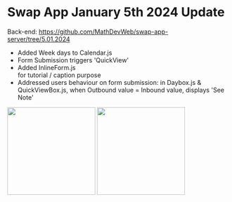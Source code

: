 # Swap App January 5th 2024 Update

Back-end: https://github.com/MathDevWeb/swap-app-server/tree/5.01.2024

- Added Week days to Calendar.js
- Form Submission triggers 'QuickView'
- Added InlineForm.js <div> for tutorial / caption purpose
- Addressed users behaviour on form submission: in Daybox.js & QuickViewBox.js, when Outbound value = Inbound value, displays 'See Note'

<div>
    <img src="https://github.com/MathDevWeb/swap-app/assets/140265706/b829f94e-19da-494c-84cf-d5adee4048d6" height= 200 />
    <span><img src="https://github.com/MathDevWeb/swap-app/assets/140265706/29df45e9-e021-4c92-a23f-db6356595070" height= 200 /></span>
  </div>

